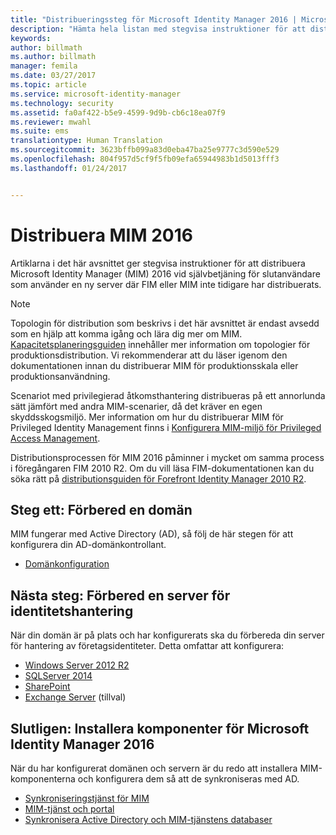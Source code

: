 ```yaml
---
title: "Distribueringssteg för Microsoft Identity Manager 2016 | Microsoft Docs"
description: "Hämta hela listan med stegvisa instruktioner för att distribuera Microsoft Identity Manager 2016, från att förbereda miljön till att konfigurera portalerna."
keywords: 
author: billmath
ms.author: billmath
manager: femila
ms.date: 03/27/2017
ms.topic: article
ms.service: microsoft-identity-manager
ms.technology: security
ms.assetid: fa0af422-b5e9-4599-9d9b-cb6c18ea07f9
ms.reviewer: mwahl
ms.suite: ems
translationtype: Human Translation
ms.sourcegitcommit: 3623bffb099a83d0eba47ba25e9777c3d590e529
ms.openlocfilehash: 804f957d5cf9f5fb09efa65944983b1d5013fff3
ms.lasthandoff: 01/24/2017


---
```


# <a name="deploy-mim-2016"></a>Distribuera MIM 2016
Artiklarna i det här avsnittet ger stegvisa instruktioner för att distribuera Microsoft Identity Manager (MIM) 2016 vid självbetjäning för slutanvändare som använder en ny server där FIM eller MIM inte tidigare har distribuerats.

> [!NOTE]
> Topologin för distribution som beskrivs i det här avsnittet är endast avsedd som en hjälp att komma igång och lära dig mer om MIM.  [Kapacitetsplaneringsguiden](/microsoft-identity-manager/plan-design/capacity-planning-guide) innehåller mer information om topologier för produktionsdistribution.  Vi rekommenderar att du läser igenom den dokumentationen innan du distribuerar MIM för produktionsskala eller produktionsanvändning.

Scenariot med privilegierad åtkomsthantering distribueras på ett annorlunda sätt jämfört med andra MIM-scenarier, då det kräver en egen skyddsskogsmiljö.  Mer information om hur du distribuerar MIM för Privileged Identity Management finns i [Konfigurera MIM-miljö för Privileged Access Management](/microsoft-identity-manager/pam/configuring-mim-environment-for-pam).

Distributionsprocessen för MIM 2016 påminner i mycket om samma process i föregångaren FIM 2010 R2. Om du vill läsa FIM-dokumentationen kan du söka rätt på [distributionsguiden för Forefront Identity Manager 2010 R2](https://technet.microsoft.com/library/jj134310).

## <a name="first-prepare-a-domain"></a>Steg ett: Förbered en domän
MIM fungerar med Active Directory (AD), så följ de här stegen för att konfigurera din AD-domänkontrollant.
- [Domänkonfiguration](preparing-domain.md)

## <a name="next-prepare-an-identity-management-server"></a>Nästa steg: Förbered en server för identitetshantering
När din domän är på plats och har konfigurerats ska du förbereda din server för hantering av företagsidentiteter. Detta omfattar att konfigurera:
- [Windows Server 2012 R2](prepare-server-ws2012r2.md)
- [SQLServer 2014](prepare-server-sql2014.md)
- [SharePoint](prepare-server-sharepoint.md)
- [Exchange Server](prepare-server-exchange.md) (tillval)

## <a name="finally-install-microsoft-identity-manager-2016-components"></a>Slutligen: Installera komponenter för Microsoft Identity Manager 2016
När du har konfigurerat domänen och servern är du redo att installera MIM-komponenterna och konfigurera dem så att de synkroniseras med AD.
- [Synkroniseringstjänst för MIM](install-mim-sync.md)
- [MIM-tjänst och portal](install-mim-service-portal.md)
- [Synkronisera Active Directory och MIM-tjänstens databaser](install-mim-sync-ad-service.md)

